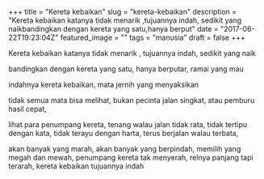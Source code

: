 +++
title = "Kereta kebaikan"
slug = "kereta-kebaikan"
description = "Kereta kebaikan katanya tidak menarik ,tujuannya indah, sedikit yang naikbandingkan dengan kereta yang satu,hanya berput"
date = "2017-06-22T19:23:04Z"
featured_image = ""
tags = "manusia"
draft = false
+++ 
 
Kereta kebaikan katanya tidak menarik ,
tujuannya indah, sedikit yang naik

bandingkan dengan kereta yang satu,
hanya berputar, ramai yang mau

indahnya kereta kebaikan,
mata jernih yang menyaksikan

tidak semua mata bisa melihat,
bukan pecinta jalan singkat,
atau pemburu hasil cepat,

lihat para penumpang kereta,
tenang walau jalan tidak rata,
tidak tertipu dengan kata,
tidak terayu dengan harta,
terus berjalan walau terbata,

akan banyak yang marah,
akan banyak yang berpindah,
memilih yang megah dan mewah,
penumpang kereta tak menyerah,
relnya panjang tapi terarah,
kereta kebaikan tujuannya indah